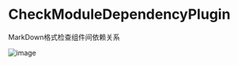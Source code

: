 # CheckModuleDependencyPlugin
MarkDown格式检查组件间依赖关系

![image](https://user-images.githubusercontent.com/8521873/169688274-03a5e2e4-3bda-412c-be89-db7bf93be7de.png)
